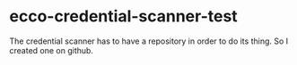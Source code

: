 # ecco-credential-scanner-test

The credential scanner has to have a repository in order to do its thing.
So I created one on github.
